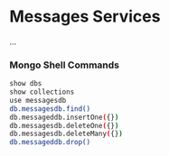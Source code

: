# Messages Services

...

### Mongo Shell Commands

```bash
show dbs
show collections
use messagesdb
db.messagesdb.find()
db.messageddb.insertOne({})
db.messagesdb.deleteOne({})
db.messagesdb.deleteMany({})
db.messageddb.drop()
```
